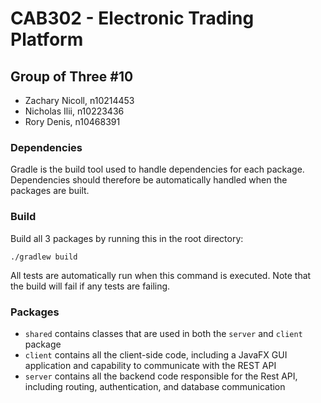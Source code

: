 # CAB302 - Electronic Trading Platform
## Group of Three #10
- Zachary Nicoll, n10214453
- Nicholas Ilii, n10223436
- Rory Denis, n10468391

### Dependencies
Gradle is the build tool used to handle dependencies for each package. Dependencies should therefore be automatically handled when the packages are built.

### Build
Build all 3 packages by running this in the root directory:
```shell
./gradlew build
```
All tests are automatically run when this command is executed. Note that the build will fail if any tests are failing.

### Packages

- `shared` contains classes that are used in both the `server` and `client` package
- `client` contains all the client-side code, including a JavaFX GUI application and capability to communicate with the REST API
- `server` contains all the backend code responsible for the Rest API, including routing, authentication, and database communication
